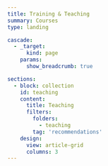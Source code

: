 ```yaml
---
title: Training & Teaching
summary: Courses
type: landing

cascade:
  - _target:
      kind: page
    params:
      show_breadcrumb: true

sections:
  - block: collection
    id: teaching
    content:
      title: Teaching
      filters:
        folders:
          - teaching
        tag: 'recommendations'
    design:
      view: article-grid
      columns: 3
---
```

